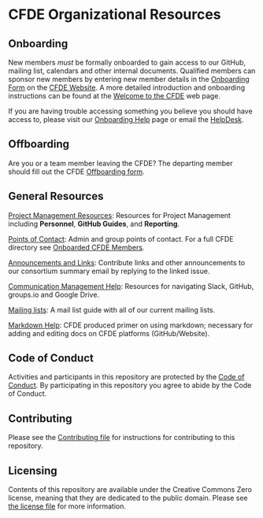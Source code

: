 # CFDE Organizational Resources

## Onboarding

New members *must* be formally onboarded to gain access to our 
GitHub, mailing list, calendars and other internal documents. Qualified members can sponsor new members by entering new member details in the [Onboarding Form]( https://www.nih-cfde.org/onboarding-form/) on the [CFDE Website](https://www.nih-cfde.org/). A more detailed introduction and onboarding instructions can be found at the [Welcome to the CFDE](https://cfde-welcome-to-cfde.readthedocs-hosted.com/en/master/) web page.

If you are having trouble accessing something you believe you should have access to, please visit our
[Onboarding Help](OnboardingHelp.md) page or 
email the [HelpDesk](mailto:support@cfde.atlassian.net).

## Offboarding

Are you or a team member leaving the CFDE? The departing member should fill out the CFDE [Offboarding form](https://forms.gle/TQMmwvSGaDCFuVXP9).

## General Resources

[Project Management Resources](/projectmanagement/README.md): Resources for Project Management including <b>Personnel</b>, <b>GitHub Guides</b>, and <b>Reporting</b>.

[Points of Contact](PointsOfContact.md): Admin and group points of contact. For a full CFDE directory see [Onboarded CFDE Members](https://docs.google.com/spreadsheets/d/16JcTqlkCRPqrSnykqshrVM2XLf_3HJJiPpAb7qBaOug/edit?usp=sharing).

[Announcements and Links](https://github.com/nih-cfde/Announcements/issues?utf8=%E2%9C%93&q=is%3Aissue+is%3Aopen+Announcements): 
Contribute links and other announcements to our consortium summary email by replying to the linked issue.

[Communication Management Help](CommunicationManagementHelp.md): Resources for navigating Slack, GitHub, groups.<span></span>io and Google Drive.

[Mailing lists](MailingLists.md): A mail list guide with all of our current mailing lists.

[Markdown Help](MarkdownHelp.md): CFDE produced primer on using markdown; necessary for adding and editing docs on CFDE platforms (GitHub/Website).

## Code of Conduct

Activities and participants in this repository are protected by the
[Code of Conduct](./CODEOFCONDUCT.md). By participating in this
repository you agree to abide by the Code of Conduct.

## Contributing

Please see the [Contributing file](./CONTRIBUTING.md) for instructions
for contributing to this repository.

## Licensing

Contents of this repository are available under the Creative Commons
Zero license, meaning that they are dedicated to the public domain.
Please see [the license file](./LICENSE.md) for more information.
